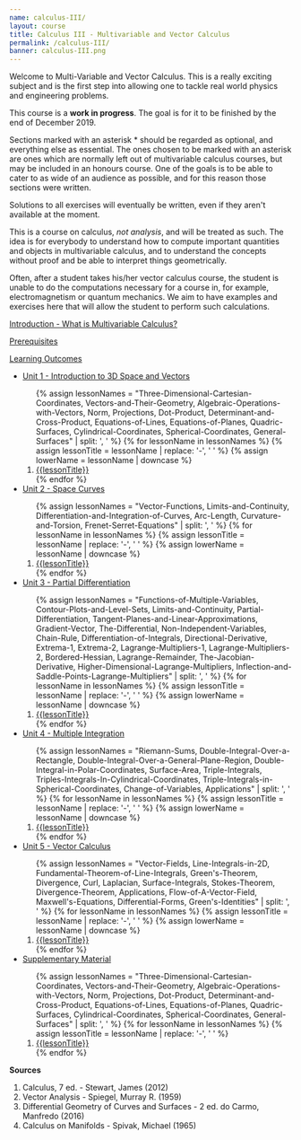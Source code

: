 ```yaml
---
name: calculus-III/
layout: course
title: Calculus III - Multivariable and Vector Calculus
permalink: /calculus-III/
banner: calculus-III.png
---
```


Welcome to Multi-Variable and Vector Calculus. This is a really exciting subject and is the first step into allowing one to tackle real world physics and engineering problems. 

This course is a **work in progress**. The goal is for it to be finished by the end of December 2019. 

Sections marked with an asterisk * should be regarded as optional, and everything else as essential. The ones chosen to be marked with an asterisk are ones which are normally left out of multivariable calculus courses, but may be included in an honours course. One of the goals is to be able to cater to as wide of an audience as possible, and for this reason those sections were written.

Solutions to all exercises will eventually be written, even if they aren't available at the moment.

This is a course on calculus, *not analysis*, and will be treated as such. The idea is for everybody to understand how to compute important quantities and objects in multivariable calculus, and to understand the concepts without proof and be able to interpret things geometrically.

Often, after a student takes his/her vector calculus course, the student is unable to do the computations necessary for a course in, for example, electromagnetism or quantum mechanics. We aim to have examples and exercises here that will allow the student to perform such calculations.

<a class="page-link" href="/calculus-III/introduction">Introduction - What is Multivariable Calculus? </a>

<a class="page-link" href="/calculus-III/prerequisites"> Prerequisites</a>

<a class="page-link" href="/calculus-III/learning-outcomes"> Learning Outcomes</a>

<ul>
<li>  <a class="page-link" href="/calculus-III/unit1/"> Unit 1 - Introduction to 3D Space and Vectors </a> </li>
<ol>
{% assign lessonNames = "Three-Dimensional-Cartesian-Coordinates, Vectors-and-Their-Geometry, Algebraic-Operations-with-Vectors, Norm, Projections, Dot-Product, Determinant-and-Cross-Product, Equations-of-Lines, Equations-of-Planes, Quadric-Surfaces, Cylindrical-Coordinates, Spherical-Coordinates, General-Surfaces" | split: ', ' %}
{% for lessonName in lessonNames %}
{% assign lessonTitle = lessonName | replace:  '-', ' ' %}
{% assign lowerName = lessonName | downcase %}
<li> <a class = "page-link" href = "{{ lowerName | prepend: "unit1/" | prepend: current_page.permalink }}"> {{lessonTitle}} </a> </li>
{% endfor %}
</ol>
<li>  <a class="page-link" href="/calculus-III/unit2/"> Unit 2 - Space Curves </a> </li>
<ol>
{% assign lessonNames = "Vector-Functions, Limits-and-Continuity, Differentiation-and-Integration-of-Curves, Arc-Length, Curvature-and-Torsion, Frenet-Serret-Equations" | split: ', ' %}
{% for lessonName in lessonNames %}
{% assign lessonTitle = lessonName | replace:  '-', ' ' %}
{% assign lowerName = lessonName | downcase %}
<li> <a class = "page-link" href = "{{ lowerName | prepend: "unit2/" | prepend: current_page.permalink }}"> {{lessonTitle}} </a> </li>
{% endfor %}
</ol>
<li>  <a class="page-link" href="/calculus-III/unit3/"> Unit 3 - Partial Differentiation </a> </li>
<ol>
{% assign lessonNames = "Functions-of-Multiple-Variables, Contour-Plots-and-Level-Sets, Limits-and-Continuity, Partial-Differentiation, Tangent-Planes-and-Linear-Approximations, Gradient-Vector, The-Differential, Non-Independent-Variables, Chain-Rule, Differentiation-of-Integrals, Directional-Derivative, Extrema-1, Extrema-2, Lagrange-Multipliers-1, Lagrange-Multipliers-2, Bordered-Hessian, Lagrange-Remainder, The-Jacobian-Derivative, Higher-Dimensional-Lagrange-Multipliers, Inflection-and-Saddle-Points-Lagrange-Multipliers" | split: ', ' %}
{% for lessonName in lessonNames %}
{% assign lessonTitle = lessonName | replace:  '-', ' ' %}
{% assign lowerName = lessonName | downcase %}
<li> <a class = "page-link" href = "{{ lowerName | prepend: "unit3/" | prepend: current_page.permalink }}"> {{lessonTitle}} </a> </li>
{% endfor %}
</ol>
<li>  <a class="page-link" href="/calculus-III/unit4/"> Unit 4 - Multiple Integration </a> </li>
<ol>
{% assign lessonNames = "Riemann-Sums, Double-Integral-Over-a-Rectangle, Double-Integral-Over-a-General-Plane-Region, Double-Integral-in-Polar-Coordinates, Surface-Area, Triple-Integrals, Triples-Integrals-In-Cylindrical-Coordinates, Triple-Integrals-in-Spherical-Coordinates, Change-of-Variables, Applications" | split: ', ' %}
{% for lessonName in lessonNames %}
{% assign lessonTitle = lessonName | replace:  '-', ' ' %}
{% assign lowerName = lessonName | downcase %}
<li> <a class = "page-link" href = "{{ lowerName | prepend: "unit4/" | prepend: current_page.permalink }}"> {{lessonTitle}} </a> </li>
{% endfor %}
</ol>
<li>  <a class="page-link" href="/calculus-III/unit5/"> Unit 5 - Vector Calculus </a> </li>
<ol>
{% assign lessonNames = "Vector-Fields, Line-Integrals-in-2D, Fundamental-Theorem-of-Line-Integrals, Green's-Theorem, Divergence, Curl, Laplacian, Surface-Integrals, Stokes-Theorem, Divergence-Theorem, Applications, Flow-of-A-Vector-Field, Maxwell's-Equations, Differential-Forms, Green's-Identities" | split: ', ' %}
{% for lessonName in lessonNames %}
{% assign lessonTitle = lessonName | replace:  '-', ' ' %}
{% assign lowerName = lessonName | downcase %}
<li> <a class = "page-link" href = "{{ lowerName | prepend: "unit5/" | prepend: current_page.permalink }}"> {{lessonTitle}} </a> </li>
{% endfor %}
</ol>
<li> <a class="page-link" href="/calculus-III/supplements/"> Supplementary Material </a> </li>
<ol>
{% assign lessonNames = "Three-Dimensional-Cartesian-Coordinates, Vectors-and-Their-Geometry, Algebraic-Operations-with-Vectors, Norm, Projections, Dot-Product, Determinant-and-Cross-Product, Equations-of-Lines, Equations-of-Planes, Quadric-Surfaces, Cylindrical-Coordinates, Spherical-Coordinates, General-Surfaces" | split: ', ' %}
{% for lessonName in lessonNames %}
{% assign lessonTitle = lessonName | replace:  '-', ' ' %}
<li> <a class = "page-link" href = "{{ lessonName | prepend: "unit1/" | prepend: current_page.permalink }}"> {{lessonTitle}} </a> </li>
{% endfor %}
</ol>
</ul>


**Sources**

1. Calculus, 7 ed. - Stewart, James (2012)
2. Vector Analysis - Spiegel, Murray R. (1959)
3. Differential Geometry of Curves and Surfaces - 2 ed. do Carmo, Manfredo (2016)
4. Calculus on Manifolds - Spivak, Michael (1965)
